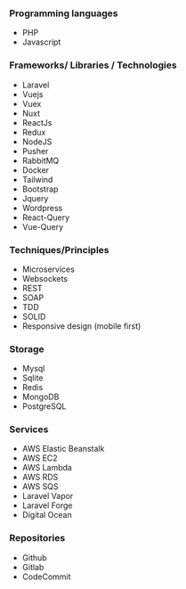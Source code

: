 ### Programming languages

* PHP
* Javascript

### Frameworks/ Libraries / Technologies

* Laravel
* Vuejs
* Vuex
* Nuxt 
* ReactJs
* Redux
* NodeJS
* Pusher
* RabbitMQ
* Docker
* Tailwind
* Bootstrap
* Jquery
* Wordpress
* React-Query
* Vue-Query

### Techniques/Principles

* Microservices
* Websockets
* REST
* SOAP
* TDD
* SOLID
* Responsive design (mobile first)  

### Storage

* Mysql
* Sqlite
* Redis
* MongoDB
* PostgreSQL

### Services

* AWS Elastic Beanstalk
* AWS EC2
* AWS Lambda
* AWS RDS
* AWS SQS
* Laravel Vapor
* Laravel Forge
* Digital Ocean

### Repositories

* Github
* Gitlab
* CodeCommit
